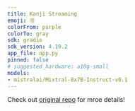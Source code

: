 ```yaml
---
title: Kanji Streaming
emoji: 🉑
colorFrom: purple
colorTo: gray
sdk: gradio
sdk_version: 4.19.2
app_file: app.py
pinned: false
# suggested_hardware: a10g-small
models:
- mistralai/Mixtral-8x7B-Instruct-v0.1
---
```


Check out [original repo](https://github.com/AgainstEntropy/kanji) for mroe details!
